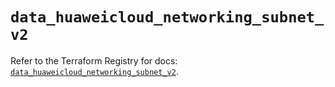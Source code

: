 # `data_huaweicloud_networking_subnet_v2`

Refer to the Terraform Registry for docs: [`data_huaweicloud_networking_subnet_v2`](https://registry.terraform.io/providers/huaweicloud/huaweicloud/1.71.1/docs/data-sources/networking_subnet_v2).

